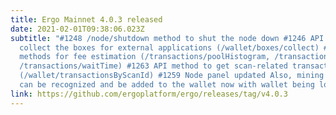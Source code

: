 ```yaml
---
title: Ergo Mainnet 4.0.3 released
date: 2021-02-01T09:38:06.023Z
subtitle: "#1248 /node/shutdown method to shut the node down #1246 API method to
  collect the boxes for external applications (/wallet/boxes/collect) #991 API
  methods for fee estimation (/transactions/poolHistogram, /transactions/getFee,
  /transactions/waitTime) #1263 API method to get scan-related transactions
  (/wallet/transactionsByScanId) #1259 Node panel updated Also, mining rewards
  can be recognized and be added to the wallet now with wallet being locked."
link: https://github.com/ergoplatform/ergo/releases/tag/v4.0.3
---
```

